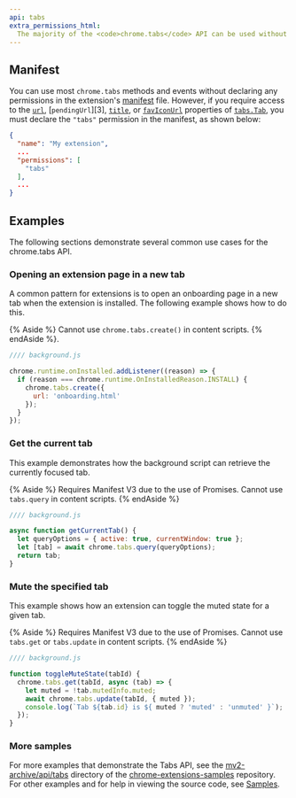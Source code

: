 ```yaml
---
api: tabs
extra_permissions_html:
  The majority of the <code>chrome.tabs</code> API can be used without declaring any permission. However, the <code>"tabs"</code> permission is required in order to populate the <code>url</code>, <code>pendingUrl</code>, <code>title</code>, and <code>favIconUrl</code> properties of <code><a href="#type-Tab">Tab</a></code>.
---
```


## Manifest

You can use most `chrome.tabs` methods and events without declaring any permissions in the
extension's [manifest][manifest] file. However, if you require access to the [`url`][prop-url],
[`pendingUrl`][3], [`title`][prop-title], or [`favIconUrl`][prop-favIconUrl] properties of
[`tabs.Tab`][tab], you must declare the `"tabs"` permission in the manifest, as shown below:

```json
{
  "name": "My extension",
  ...
  "permissions": [
    "tabs"
  ],
  ...
}
```

## Examples

The following sections demonstrate several common use cases for the chrome.tabs API.

### Opening an extension page in a new tab

A common pattern for extensions is to open an onboarding page in a new tab when the extension is
installed. The following example shows how to do this.

{% Aside %}
Cannot use `chrome.tabs.create()` in content scripts.
{% endAside %}.

```js
//// background.js

chrome.runtime.onInstalled.addListener((reason) => {
  if (reason === chrome.runtime.OnInstalledReason.INSTALL) {
    chrome.tabs.create({
      url: 'onboarding.html'
    });
  }
});
```

### Get the current tab

This example demonstrates how the background script can retrieve the currently focused tab.

{% Aside %}
Requires Manifest V3 due to the use of Promises. Cannot use `tabs.query` in content
scripts.
{% endAside %}

```js
//// background.js

async function getCurrentTab() {
  let queryOptions = { active: true, currentWindow: true };
  let [tab] = await chrome.tabs.query(queryOptions);
  return tab;
}
```

### Mute the specified tab

This example shows how an extension can toggle the muted state for a given tab.

{% Aside %}
Requires Manifest V3 due to the use of Promises. Cannot use `tabs.get` or `tabs.update`
in content scripts.
{% endAside %}

```js
//// background.js

function toggleMuteState(tabId) {
  chrome.tabs.get(tabId, async (tab) => {
    let muted = !tab.mutedInfo.muted;
    await chrome.tabs.update(tabId, { muted });
    console.log(`Tab ${tab.id} is ${ muted ? 'muted' : 'unmuted' }`);
  });
}
```

### More samples

For more examples that demonstrate the Tabs API, see the [mv2-archive/api/tabs][mv2-tabs-samples]
directory of the [chrome-extensions-samples][samples-repo] repository. For other examples and for
help in viewing the source code, see [Samples][mv2-samples].

[manifest]: /docs/extensions/mv3/manifest/
[prop-url]: #property-Tab-url
[prop-pendingUrl]: #property-Tab-pendingUrl
[prop-title]: #property-Tab-title
[prop-favIconUrl]: #property-Tab-favIconUrl
[tab]: #type-Tab
[mv2-tabs-samples]: https://github.com/GoogleChrome/chrome-extensions-samples/tree/master/mv2-archive/api/tabs/
[mv2-samples]: /docs/extensions/mv2/samples
[samples-repo]: https://github.com/GoogleChrome/chrome-extensions-samples
